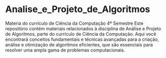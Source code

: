 # Analise_e_Projeto_de_Algoritmos
Materia do currículo de Ciência da Computação 4º Semestre 
Este repositório contém materiais relacionados à disciplina de Análise e Projeto de Algoritmos, parte do currículo de Ciência da Computação. Aqui você encontrará conceitos fundamentais e técnicas avançadas para a criação, análise e otimização de algoritmos eficientes, que são essenciais para resolver uma ampla gama de problemas computacionais.
